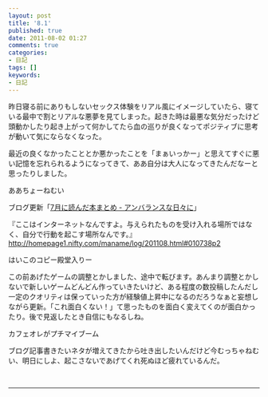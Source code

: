```yaml
---
layout: post
title: '8.1'
published: true
date: 2011-08-02 01:27
comments: true
categories:
- 日記
tags: []
keywords:
- 日記
---
```

昨日寝る前にありもしないセックス体験をリアル風にイメージしていたら、寝ている最中で割とリアルな悪夢を見てしまった。起きた時は最悪な気分だったけど頭動かしたり起き上がって何かしてたら血の巡りが良くなってポジティブに思考が動いて気にならなくなった。

最近の良くなかったこととか悪かったことを「まぁいっかー」と思えてすぐに悪い記憶を忘れられるようになってきて、ああ自分は大人になってきたんだなーと思ったりしました。

ああちょーねむい

ブログ更新「[7月に読んだ本まとめ - アンバランスな日々に](http://d.hatena.ne.jp/soramugi/20110801/1312165349 "7月に読んだ本まとめ - アンバランスな日々に")」

『ここはインターネットなんですよ。与えられたものを受け入れる場所ではなく、自分で行動を起こす場所なんです。』http://homepage1.nifty.com/maname/log/201108.html#010738p2

はいこのコピー殿堂入りー

この前あげたゲームの調整とかしました、途中で転びます。あんまり調整とかしないで新しいゲームどんどん作っていきたいけど、ある程度の数投稿したんだし一定のクオリティは保っていった方が経験値上昇中になるのだろうなぁと妄想しながら更新。「これ面白くない！」て思ったものを面白く変えてくのが面白かったり。後で見返したとき自信にもなるしね。

カフェオレがプチマイブーム

ブログ記事書きたいネタが増えてきたから吐き出したいんだけど今むっちゃねむい、明日にしよ、起こさないであげてくれ死ぬほど疲れているんだ。

&nbsp;

---

